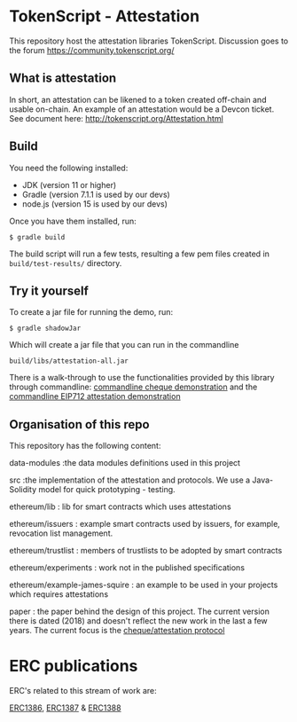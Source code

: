# TokenScript - Attestation

This repository host the attestation libraries TokenScript. Discussion goes to the forum https://community.tokenscript.org/

## What is attestation

In short, an attestation can be likened to a token created off-chain and
usable on-chain. An example of an attestation would be a Devcon ticket.
See document here: http://tokenscript.org/Attestation.html

## Build

You need the following installed:

- JDK (version 11 or higher)
- Gradle (version 7.1.1 is used by our devs)
- node.js (version 15 is used by our devs)

Once you have them installed, run:

    $ gradle build

The build script will run a few tests, resulting a few pem files created in `build/test-results/` directory.

## Try it yourself

To create a jar file for running the demo, run:

    $ gradle shadowJar

Which will create a jar file that you can run in the commandline

    build/libs/attestation-all.jar

There is a walk-through to use the functionalities provided by this library through commandline: [commandline cheque demonstration](cli-cheque-demo.md) and the  [commandline EIP712 attestation demonstration](cli-attestation-demo.md)

## Organisation of this repo

This repository has the following content:

data-modules
:the data modules definitions used in this project

src
:the implementation of the attestation and protocols. We use a Java-Solidity model for quick prototyping - testing.

ethereum/lib
: lib for smart contracts which uses attestations

ethereum/issuers
: example smart contracts used by issuers, for example, revocation list management.

ethereum/trustlist
: members of trustlists to be adopted by smart contracts

ethereum/experiments
: work not in the published specifications

ethereum/example-james-squire
: an example to be used in your projects which requires attestations

paper
: the paper behind the design of this project. The current version there is dated (2018) and doesn't reflect the new work in the last a few years. The current focus is the [cheque/attestation protocol](http://tokenscript.org/Cheque/send_token_by_identifier.html)


# ERC publications

ERC's related to this stream of work are:

[ERC1386](https://github.com/ethereum/EIPs/issues/1386), [ERC1387](https://github.com/ethereum/EIPs/issues/1387) & [ERC1388](https://github.com/ethereum/EIPs/issues/1388)

